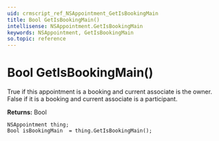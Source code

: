 ```yaml
---
uid: crmscript_ref_NSAppointment_GetIsBookingMain
title: Bool GetIsBookingMain()
intellisense: NSAppointment.GetIsBookingMain
keywords: NSAppointment, GetIsBookingMain
so.topic: reference
---
```


# Bool GetIsBookingMain()

True if this appointment is a booking and current associate is the owner. False if it is a booking and current associate is a participant.

**Returns:** Bool

```crmscript
NSAppointment thing;
Bool isBookingMain  = thing.GetIsBookingMain();
```

